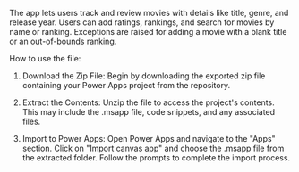 The app lets users track and review movies with details like title, genre, and release year. Users can add ratings, rankings, and search for movies by name or ranking. Exceptions are raised for adding a movie with a blank title or an out-of-bounds ranking.

How to use the file:

1. Download the Zip File:
Begin by downloading the exported zip file containing your Power Apps project from the repository.

2. Extract the Contents:
Unzip the file to access the project's contents. This may include the .msapp file, code snippets, and any associated files.

3. Import to Power Apps:
Open Power Apps and navigate to the "Apps" section.
Click on "Import canvas app" and choose the .msapp file from the extracted folder.
Follow the prompts to complete the import process.

